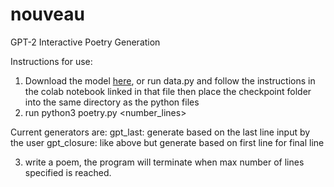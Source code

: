 # nouveau
GPT-2 Interactive Poetry Generation

Instructions for use:
1. Download the model [here](https://drive.google.com/file/d/1hSy6FwgtigeT133JV6vpZCFGzBX5VEBr/view?usp=drive_link), or run data.py and follow the instructions in the colab notebook linked in that file
then place the checkpoint folder into the same directory as the python files
2. run python3 poetry.py <number_lines> <generator>

Current generators are:
gpt_last: generate based on the last line input by the user
gpt_closure: like above but generate based on first line for final line


3. write a poem, the program will terminate when max number of lines specified is reached.
   
